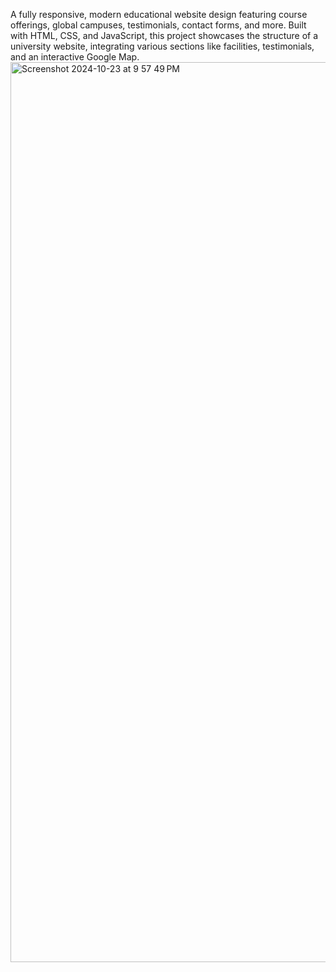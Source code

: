 A fully responsive, modern educational website design featuring course offerings, global campuses, testimonials, contact forms, and more.
Built with HTML, CSS, and JavaScript, this project showcases the structure of a university website, integrating various sections like facilities, testimonials, and an interactive Google Map.
<img width="1440" alt="Screenshot 2024-10-23 at 9 57 49 PM" src="https://github.com/user-attachments/assets/20c90b75-f07e-477a-8264-fac127145f06">
